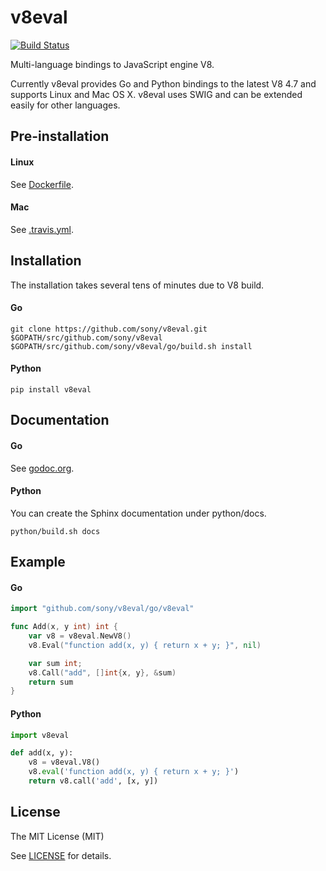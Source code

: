 # v8eval

[![Build Status](https://travis-ci.org/sony/v8eval.svg)](https://travis-ci.org/sony/v8eval)

Multi-language bindings to JavaScript engine V8.

Currently v8eval provides Go and Python bindings to the latest V8 4.7 and supports Linux and Mac OS X.
v8eval uses SWIG and can be extended easily for other languages.

## Pre-installation

#### Linux

See [Dockerfile](https://github.com/sony/v8eval/blob/master/Dockerfile).

#### Mac

See [.travis.yml](https://github.com/sony/v8eval/blob/master/.travis.yml).

## Installation

The installation takes several tens of minutes due to V8 build.

#### Go

```
git clone https://github.com/sony/v8eval.git $GOPATH/src/github.com/sony/v8eval
$GOPATH/src/github.com/sony/v8eval/go/build.sh install
```

#### Python

```
pip install v8eval
```

## Documentation

#### Go

See [godoc.org](http://godoc.org/github.com/sony/v8eval/go/v8eval).

#### Python

You can create the Sphinx documentation under python/docs.

```
python/build.sh docs
```

## Example

#### Go

```go
import "github.com/sony/v8eval/go/v8eval"

func Add(x, y int) int {
    var v8 = v8eval.NewV8()
    v8.Eval("function add(x, y) { return x + y; }", nil)

    var sum int;
    v8.Call("add", []int{x, y}, &sum)
    return sum
}
```

#### Python

```python
import v8eval

def add(x, y):
    v8 = v8eval.V8()
    v8.eval('function add(x, y) { return x + y; }')
    return v8.call('add', [x, y])
```

## License

The MIT License (MIT)

See [LICENSE](https://github.com/sony/v8eval/blob/master/LICENSE) for details.
